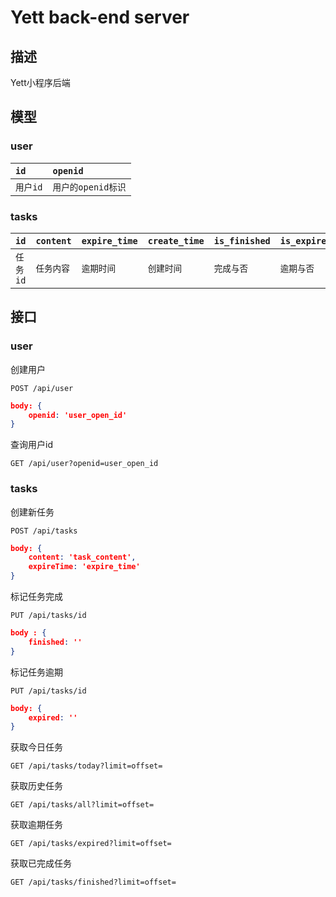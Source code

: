 # Yett back-end server

## 描述

Yett小程序后端



## 模型

### user

| `id`     | `openid`           |
| :------- | :----------------- |
| `用户id` | `用户的openid标识` |

### tasks

| `id`     | `content`  | `expire_time` | `create_time` | `is_finished` | `is_expired` | `user_id` |
| -------- | ---------- | ------------- | ------------- | ------------- | ------------ | --------- |
| `任务id` | `任务内容` | `逾期时间`    | `创建时间`    | `完成与否`    | `逾期与否`   | `用户id`  |

## 接口

### user

创建用户

`POST /api/user`

``` json
body: {
	openid: 'user_open_id'
}
```

查询用户id

`GET /api/user?openid=user_open_id`

### tasks

创建新任务

`POST /api/tasks`

```json
body: {
    content: 'task_content',
    expireTime: 'expire_time'
}
```

标记任务完成

`PUT /api/tasks/id`

```json
body : {
   	finished: ''
}
```

标记任务逾期

`PUT /api/tasks/id`

```json
body: {
    expired: ''
}	
```

获取今日任务

`GET /api/tasks/today?limit=offset=`

获取历史任务

`GET /api/tasks/all?limit=offset=`

获取逾期任务

`GET /api/tasks/expired?limit=offset=`

获取已完成任务

`GET /api/tasks/finished?limit=offset=`